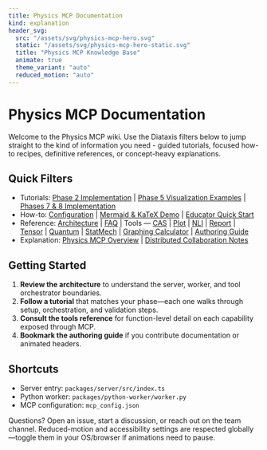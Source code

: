 ```yaml
---
title: Physics MCP Documentation
kind: explanation
header_svg:
  src: "/assets/svg/physics-mcp-hero.svg"
  static: "/assets/svg/physics-mcp-hero-static.svg"
  title: "Physics MCP Knowledge Base"
  animate: true
  theme_variant: "auto"
  reduced_motion: "auto"
---
```


# Physics MCP Documentation

Welcome to the Physics MCP wiki. Use the Diataxis filters below to jump straight to the kind of information you need - guided tutorials, focused how-to recipes, definitive references, or concept-heavy explanations.

## Quick Filters

- Tutorials: [Phase 2 Implementation](Phase2-Implementation.md) | [Phase 5 Visualization Examples](phase5_examples.md) | [Phases 7 & 8 Implementation](phases_7_8_implementation.md)
- How-to: [Configuration](Configuration.md) | [Mermaid & KaTeX Demo](examples/mermaid-and-math.md) | [Educator Quick Start](guides/educators.md)
- Reference: [Architecture](Architecture.md) | [FAQ](FAQ.md) | Tools — [CAS](Tools/CAS.md) | [Plot](Tools/Plot.md) | [NLI](Tools/NLI.md) | [Report](Tools/Report.md) | [Tensor](Tools/Tensor.md) | [Quantum](Tools/Quantum.md) | [StatMech](Tools/StatMech.md) | [Graphing Calculator](Tools/GraphingCalculator.md) | [Authoring Guide](contrib/authoring.md)
- Explanation: [Physics MCP Overview](../README.md) | [Distributed Collaboration Notes](../examples/phase7_distributed_collaboration.md)

## Getting Started

1. **Review the architecture** to understand the server, worker, and tool orchestrator boundaries.
2. **Follow a tutorial** that matches your phase—each one walks through setup, orchestration, and validation steps.
3. **Consult the tools reference** for function-level detail on each capability exposed through MCP.
4. **Bookmark the authoring guide** if you contribute documentation or animated headers.

## Shortcuts

- Server entry: `packages/server/src/index.ts`
- Python worker: `packages/python-worker/worker.py`
- MCP configuration: `mcp_config.json`

Questions? Open an issue, start a discussion, or reach out on the team channel. Reduced-motion and accessibility settings are respected globally—toggle them in your OS/browser if animations need to pause.







